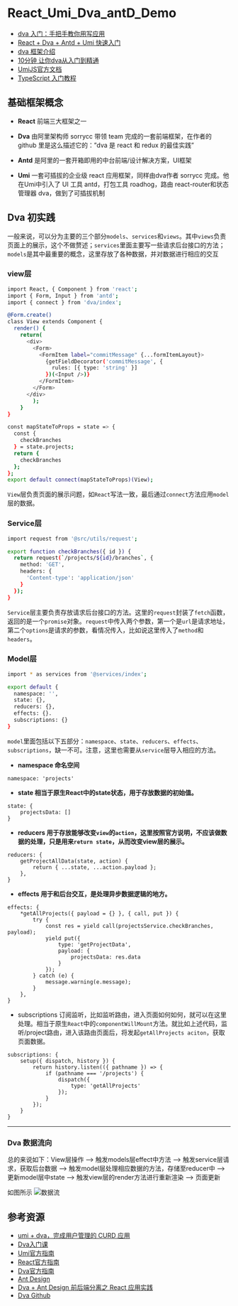 # React_Umi_Dva_antD_Demo

- [dva 入门：手把手教你用写应用](https://juejin.im/entry/5879a63c1b69e600582da314)
- [React + Dva + Antd + Umi 快速入门](https://blog.csdn.net/SCU_Cindy/article/details/82432971)
- [dva 框架介绍](https://www.jianshu.com/p/8b7def32740f)
- [10分钟 让你dva从入门到精通](https://www.jianshu.com/p/69f13e9123d9)
- [UmiJS官方文档](https://umijs.org/zh/guide/#%E7%89%B9%E6%80%A7)
- [TypeScript 入门教程](https://ts.xcatliu.com/)

## 基础框架概念

- **React** 
    前端三大框架之一
    
- **Dva** 
    由阿里架构师 sorrycc 带领 team 完成的一套前端框架，在作者的 github 里是这么描述它的：”dva 是 react 和 redux 的最佳实践”
    
- **Antd** 
    是阿里的一套开箱即用的中台前端/设计解决方案，UI框架
    
- **Umi** 
    一套可插拔的企业级 react 应用框架，同样由dva作者 sorrycc 完成。他在Umi中引入了 UI 工具 antd，打包工具 roadhog，路由 react-router和状态管理器 dva，做到了可插拔机制


## Dva 初实践

一般来说，可以分为主要的三个部分`models`、`services`和`views`。其中`views`负责页面上的展示，这个不做赘述；`services`里面主要写一些请求后台接口的方法；`models`是其中最重要的概念，这里存放了各种数据，并对数据进行相应的交互

### view层

```bash
import React, { Component } from 'react';
import { Form, Input } from 'antd';
import { connect } from 'dva/index';

@Form.create()
class View extends Component {
  render() {
    return(
      <div>
        <Form>
          <FormItem label="commitMessage" {...formItemLayout}>
            {getFieldDecorator('commitMessage', {
              rules: [{ type: 'string' }]
            })(<Input />)}
          </FormItem>
        </Form>
      </div>
        );
    }
}

const mapStateToProps = state => {
  const { 
    checkBranches
  } = state.projects;
  return {
    checkBranches
  };
};
export default connect(mapStateToProps)(View);
```
`View`层负责页面的展示问题，如`React`写法一致，最后通过`connect`方法应用`model`层的数据。

### Service层

```bash
import request from '@src/utils/request';

export function checkBranches({ id }) {
  return request(`/projects/${id}/branches`, {
    method: 'GET',
    headers: {
      'Content-type': 'application/json'
    }
  });
}
```

`Service`层主要负责存放请求后台接口的方法。这里的`request`封装了`fetch`函数，返回的是一个`promise`对象。`request`中传入两个参数，第一个是`url`是请求地址，第二个`options`是请求的参数，看情况传入，比如说这里传入了`method`和`headers`。

### Model层

```bash
import * as services from '@services/index';

export default {
  namespace: '',
  state: {},
  reducers: {},
  effects: {}.
  subscriptions: {}
}
```
`model`里面包括以下五部分：`namespace`、`state`、`reducers`、`effects`、`subscriptions`，缺一不可。注意，这里也需要从`service`层导入相应的方法。

- **namespace 命名空间**
```
namespace: 'projects'
```

- **state 相当于原生React中的state状态，用于存放数据的初始值。**
```
state: {
    projectsData: []
}
```

- **reducers 用于存放能够改变`view`的`action`，这里按照官方说明，不应该做数据的处理，只是用来`return state`，从而改变view层的展示。**
```
reducers: {
    getProjectAllData(state, action) {
        return { ...state, ...action.payload };
    },
}
```
- **effects 用于和后台交互，是处理异步数据逻辑的地方。**
```
effects: {
    *getAllProjects({ payload = {} }, { call, put }) {
        try {
            const res = yield call(projectsService.checkBranches, payload);
            yield put({
                type: 'getProjectData',
                payload: {
                    projectsData: res.data
                }
            });
        } catch (e) {
            message.warning(e.message);
        }
    },
}
```
- subscriptions 订阅监听，比如监听路由，进入页面如何如何，就可以在这里处理。相当于原生`React`中的`componentWillMount`方法。就比如上述代码，监听/project路由，进入该路由页面后，将发起`getAllProjects aciton`，获取页面数据。
```
subscriptions: {
    setup({ dispatch, history }) {
        return history.listen(({ pathname }) => {
            if (pathname === '/projects') {
                dispatch({
                    type: 'getAllProjects'
                });
            }
        });
    }
}
```
---
### Dva 数据流向

总的来说如下：View层操作 –> 触发models层effect中方法 –> 触发service层请求，获取后台数据 –> 触发model层处理相应数据的方法，存储至reducer中 –> 更新model层中state –> 触发view层的render方法进行重新渲染 –> 页面更新

 如图所示
 ![数据流](https://img-blog.csdn.net/2018090600192160?watermark/2/text/aHR0cHM6Ly9ibG9nLmNzZG4ubmV0L1NDVV9DaW5keQ==/font/5a6L5L2T/fontsize/400/fill/I0JBQkFCMA==/dissolve/70)
 
 ## 参考资源
 
- [umi + dva，完成用户管理的 CURD 应用](https://github.com/sorrycc/blog/issues/62)
- [Dva入门课](https://dvajs.com/guide/introduce-class.html)
- [Umi官方指南](https://umijs.org/)
- [React官方指南](https://reactjs.org/)
- [Dva官方指南](https://dvajs.com/)
- [Ant Design](https://ant.design/)
- [Dva + Ant Design 前后端分离之 React 应用实践](https://www.jianshu.com/p/1329a324101d)
- [Dva Github](https://github.com/dvajs/dva/blob/master/README_zh-CN.md)
